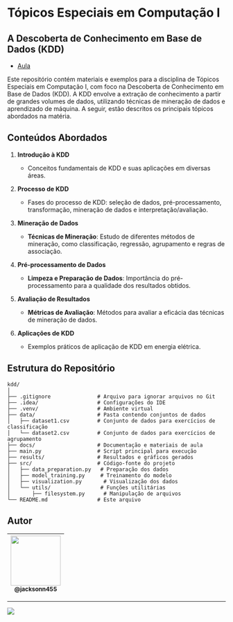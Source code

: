 # Tópicos Especiais em Computação I

## A Descoberta de Conhecimento em Base de Dados (KDD)

- [Aula](https://github.com/jacksonn455/kdd-topicos-especiais-computacao/blob/main/docs/T%C3%B3picos%20Especiais%20em%20Computa%C3%A7%C3%A3o%20I%20-%20A%20descoberta%20de%20conhecimento%20em%20base%20de%20dados%20(KDD)%20-%20COD%207737198.pdf)

Este repositório contém materiais e exemplos para a disciplina de Tópicos Especiais em Computação I, com foco na Descoberta de Conhecimento em Base de Dados (KDD). A KDD envolve a extração de conhecimento a partir de grandes volumes de dados, utilizando técnicas de mineração de dados e aprendizado de máquina. A seguir, estão descritos os principais tópicos abordados na matéria.

## Conteúdos Abordados

1. **Introdução à KDD**
   - Conceitos fundamentais de KDD e suas aplicações em diversas áreas.

2. **Processo de KDD**
   - Fases do processo de KDD: seleção de dados, pré-processamento, transformação, mineração de dados e interpretação/avaliação.

3. **Mineração de Dados**
   - **Técnicas de Mineração**: Estudo de diferentes métodos de mineração, como classificação, regressão, agrupamento e regras de associação.

4. **Pré-processamento de Dados**
   - **Limpeza e Preparação de Dados**: Importância do pré-processamento para a qualidade dos resultados obtidos.

5. **Avaliação de Resultados**
   - **Métricas de Avaliação**: Métodos para avaliar a eficácia das técnicas de mineração de dados.

6. **Aplicações de KDD**
   - Exemplos práticos de aplicação de KDD em energia elétrica.

## Estrutura do Repositório

```plaintext
kdd/
│
├── .gitignore               # Arquivo para ignorar arquivos no Git
├── .idea/                   # Configurações do IDE
├── .venv/                   # Ambiente virtual
├── data/                    # Pasta contendo conjuntos de dados
│   ├── dataset1.csv         # Conjunto de dados para exercícios de classificação
│   └── dataset2.csv         # Conjunto de dados para exercícios de agrupamento
├── docs/                    # Documentação e materiais de aula
├── main.py                  # Script principal para execução
├── results/                 # Resultados e gráficos gerados
├── src/                     # Código-fonte do projeto
│   ├── data_preparation.py   # Preparação dos dados
│   ├── model_training.py     # Treinamento do modelo
│   ├── visualization.py       # Visualização dos dados
│   └── utils/                # Funções utilitárias
│       ├── filesystem.py      # Manipulação de arquivos
└── README.md                # Este arquivo
````

## Autor

| [<img src="https://avatars1.githubusercontent.com/u/46221221?s=460&u=0d161e390cdad66e925f3d52cece6c3e65a23eb2&v=4" width=115><br><sub>@jacksonn455</sub>](https://github.com/jacksonn455) |
| :---: |

--------------------
![](https://github.com/jacksonn455/kdd-topicos-especiais-computacao/blob/main/results/distribuicoes_verde_suave.png)


